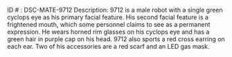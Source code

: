 ID # : DSC-MATE-9712
Description: 9712 is a male robot with a single green cyclops eye as his primary facial feature. His second facial feature is a frightened mouth, which some personnel claims to see as a permanent expression. He wears horned rim glasses on his cyclops eye and has a green hair in purple cap on his head. 9712 also sports a red cross earring on each ear. Two of his accessories are a red scarf and an LED gas mask. 